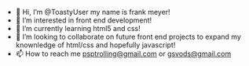 - 👋 Hi, I’m @ToastyUser my name is frank meyer! 
- 👀 I’m interested in front end development!
- 🌱 I’m currently learning html5 and css!
- 💞️ I’m looking to collaborate on future front end projects to expand my knownledge of html/css and hopefully javascript!
- 📫 How to reach me psptrolling@gmail.com or gsvods@gmail.com

<!---
ToastyUser/ToastyUser is a ✨ special ✨ repository because its `README.md` (this file) appears on your GitHub profile.
You can click the Preview link to take a look at your changes.
--->
